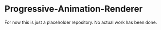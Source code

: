 # Progressive-Animation-Renderer

For now this is just a placeholder repository. No actual work has been done.
